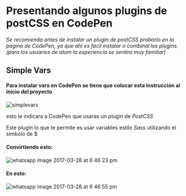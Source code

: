 # Presentando algunos plugins de postCSS en CodePen

*Se recomienda antes de instalar un plugin de postCSS probarlo en la pagina de CodePen, ya que ahi es facil instalar o combinal los plugins. (para los usuarios de atom la experiencia se sentira muy familiar)*

## Simple Vars
           
           
#### Para instalar vars en CodePen se tiene que colocar esta instrucción al inicio del proyecto          
![simplevars](https://cloud.githubusercontent.com/assets/23077669/24433912/4a5c45a6-13e9-11e7-8cfa-4263ebf3bdb4.jpeg)

esto le indicara a CodePen que usaras un plugin de *PostCSS* 

Este plugin lo que te permite es usar variables estilo *Sass* utilizando el simbolo de $

#### Convirtiendo esto:  
![whatsapp image 2017-03-28 at 6 46 23 pm](https://cloud.githubusercontent.com/assets/23077669/24434278/d3732ba0-13eb-11e7-9c7c-202e8fbf96c9.jpeg)

#### En esto:  
![whatsapp image 2017-03-28 at 6 46 55 pm](https://cloud.githubusercontent.com/assets/23077669/24434304/f49647cc-13eb-11e7-8ac4-b25741159303.jpeg)


